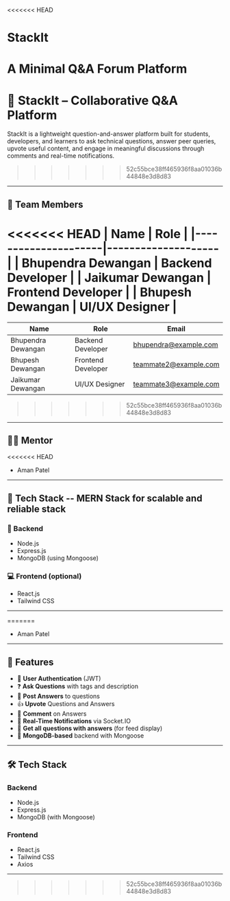 <<<<<<< HEAD
# StackIt
A Minimal Q&amp;A Forum Platform
=======
# 🧠 StackIt – Collaborative Q&A Platform

StackIt is a lightweight question-and-answer platform built for students, developers, and learners to ask technical questions, answer peer queries, upvote useful content, and engage in meaningful discussions through comments and real-time notifications.
>>>>>>> 52c55bce38ff465936f8aa01036b44848e3d8d83

---

## 👥 Team Members

<<<<<<< HEAD
| Name                | Role               | 
|---------------------|--------------------|
| Bhupendra Dewangan  | Backend Developer  | 
| Jaikumar Dewangan   | Frontend Developer | 
| Bhupesh Dewangan    | UI/UX Designer     | 
=======
| Name                | Role               | Email                  |
|---------------------|--------------------|------------------------|
| Bhupendra Dewangan  | Backend Developer  | bhupendra@example.com  |
| Bhupesh Dewangan    | Frontend Developer | teammate2@example.com  |
| Jaikumar Dewangan   | UI/UX Designer     | teammate3@example.com  |
>>>>>>> 52c55bce38ff465936f8aa01036b44848e3d8d83

---

## 👨‍🏫 Mentor

<<<<<<< HEAD
- Aman Patel    

---

## 🚀 Tech Stack -- MERN Stack for scalable and reliable stack

### 🔧 Backend
- Node.js
- Express.js
- MongoDB (using Mongoose)

### 💻 Frontend (optional)
- React.js
- Tailwind CSS
  
---
=======
- Aman Patel

---

## 🚀 Features

- 🔐 **User Authentication** (JWT)
- ❓ **Ask Questions** with tags and description
- 💬 **Post Answers** to questions
- 👍 **Upvote** Questions and Answers
- 💬 **Comment** on Answers
- 🔔 **Real-Time Notifications** via Socket.IO
- 🧠 **Get all questions with answers** (for feed display)
- 🧾 **MongoDB-based** backend with Mongoose

---

## 🛠️ Tech Stack

### Backend
- Node.js
- Express.js
- MongoDB (with Mongoose)

### Frontend
- React.js
- Tailwind CSS
- Axios

---
>>>>>>> 52c55bce38ff465936f8aa01036b44848e3d8d83
